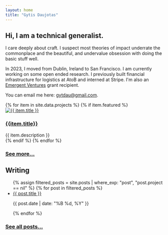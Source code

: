 ```yaml
---
layout: home
title: "Gytis Daujotas"
---
```


<div class="home-grid">

<div class="bio gap-4 flex flex-col">
<h2>
Hi, I am a technical generalist.
</h2>
<p>
I care deeply about craft. I suspect most theories of impact underrate the commonplace and the beautiful, and undervalue obsession with doing the basic stuff well.
</p>
<p>
In 2023, I moved from Dublin, Ireland to San Francisco. I am currently working on some open ended research. I previously built financial infrastructure for logistics at AtoB and interned at Stripe. I'm also an <a href="https://newscience.org/emergent-ventures-winners/">Emergent Ventures</a> grant recipient.
</p>
<p>
You can email me here: <a href="mailto:gytdau@gmail.com">gytdau@gmail.com</a>.
</p>
</div>

<div class="projects">
<div class="flex flex-col gap-4 pb-6">
{% for item in site.data.projects %}
{% if item.featured %}
    <div class="flex gap-2 flex-row md:flex-col">
    <a href="{{ item.link }}">
      <img src="{{ item.image }}" alt="{{ item.title }}" class="image-placeholder">
    </a>
    <div>
    <h3>
      <a href="{{ item.link }}">
        {{item.title}}
      </a>
      </h3>
      <div class="no-decoration">{{ item.description }}</div>
      </div>
    </div>
  {% endif %}
{% endfor %}
</div>

<h3>
<a href="/projects">See more...</a>
</h3>

</div>
<div class="blog">

<h2>Writing</h2>

<ul class="list-none flex flex-col gap-4 pt-6 pb-6">
{% assign filtered_posts = site.posts | where_exp: "post", "post.project == nil" %}
{% for post in filtered_posts %}
<li>
 <a href="{{ post.url }}">{{ post.title }}</a>
 <p>{{ post.date | date: "%B %d, %Y" }}</p>
</li>
{% endfor %}
</ul>
<h3><a href="/posts">See all posts...</a></h3>

</div>

</div>
